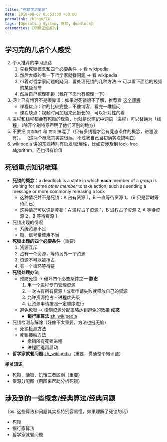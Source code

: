 ```yaml
---
title: "死锁学习笔记"
date: 2018-08-07 05:53:30 +00:00
permalink: /blogs/74
tags: [Operating System, 死锁, deadlock]
categories: [稍微正经点的]
---
```

## 学习完的几点个人感受
2. 个人推荐的学习思路
    1. 先看死锁概念和四个必要条件 -> 看 wikipedia
    2. 然后大概的看一下哲学家就餐问题 -> 看 wikipedia
    3. 带着对哲学家问题的疑问，看处理死锁的几种方法 -> 可以看下面给的视频的某些章节
    4. 然后自己梳理死锁（我在下面也有梳理一下）
1. 网上已有博客不是很靠谱：如果对死锁很不了解，推荐看 [这个课程](https://www.coursera.org/learn/os-pku/lecture/ozqyi/zhe-xue-jia-jiu-can-wen-ti)
   - 课程优点：讲的比较完整，不像博客，看完一堆疑问
   - 课程缺点：视频时间加起来还挺长的，可以针对性的看
2. 进程和线程都会有死锁的现象，也就是说笔记中词语「进程」可以替换为「线程」（除开个别特意声明了他们区别的地方）
3. 不要把 `竞态条件` 和 `死锁` 搞混了（只有多线程才会有竞态条件的概念，进程没有）。
   （这两个概念其实差很远，不过我自己当初确实没搞明白）
4. wikipedia 讲的东西特别有启发/延展性，比如它涉及到 lock-free algorithm，还也很有价值

## 死锁重点知识梳理

- **死锁的概念**：a deadlock is a state in which **each** member of a *group* is waiting for some *other member* to take action, such as sending a message or more commonly releasing a lock
  - 这种情况并不是死锁：A 占有资源 1，B 一直等待资源 1。（B 只是暂时等待而已）
  - 这种情况可以说是死锁：A 进程占了资源 1，B 进程占了资源 2, A 等待资源 2，B 等待资源 1
- 死锁出现的情况
  - 系统资源不足
  - 锁、信号量使用不当
- **死锁出现的四个必要条件**（重要）
  1. 资源互斥
  2. 占有一个资源，等待另外一个资源
  3. 资源不可以被抢占
  4. 有一个循环等待链
- **死锁处理办法**
  - 预防死锁 -> 破坏四个必要条件之一 **静态**
    1. 用一个进程专门管理资源
    2. 一次占有所有资源 / 或者申请失败就释放自己的资源
    3. 允许资源抢占 - 进程优先级
    4. 让资源申请按照一定顺序进行
  - 避免死锁 -> 控制资源分配策略达到避免的效果 **动态**
    - **银行家算法** [zh_wikipedia](https://zh.wikipedia.org/wiki/%E9%93%B6%E8%A1%8C%E5%AE%B6%E7%AE%97%E6%B3%95)
- 死锁检测与解除（好像不太重要，方法也挺无脑）
  - 死锁检测方法
  - 死锁接触方法
    - 撤销所有死锁进程
    - 进程回退再启动
- **哲学家就餐问题** [zh_wikipedia](https://zh.wikipedia.org/wiki/%E5%93%B2%E5%AD%A6%E5%AE%B6%E5%B0%B1%E9%A4%90%E9%97%AE%E9%A2%98)（重要，贯通整个知识链）

**相关知识**

- 死锁、活锁、饥饿三者区别（重要）
- 资源分配图（用图来帮助分析死锁）

## 涉及到的一些概念/经典算法/经典问题
（ps: 这些算法和问题其实都特别容易懂，如果理解了死锁的话）

- 死锁
- 银行家算法
- 哲学家就餐问题
